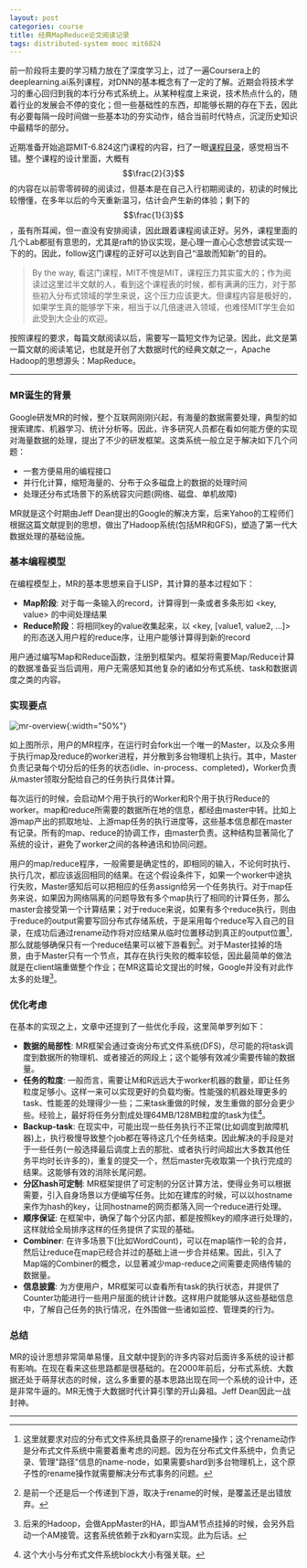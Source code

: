 ```yaml
---
layout: post
categories: course
title: 经典MapReduce论文阅读记录
tags: distributed-system mooc mit6824
---
```


前一阶段将主要的学习精力放在了深度学习上，过了一遍Coursera上的deeplearning.ai系列课程，对DNN的基本概念有了一定的了解。近期会将技术学习的重心回归到我的本行分布式系统上。从某种程度上来说，技术热点什么的，随着行业的发展会不停的变化；但一些基础性的东西，却能够长期的存在下去，因此有必要每隔一段时间做一些基本功的夯实动作，结合当前时代特点，沉淀历史知识中最精华的部分。

近期准备开始追踪MIT-6.824这门课程的内容，扫了一眼[课程目录](https://pdos.csail.mit.edu/6.824/schedule.html)，感觉相当不错。整个课程的设计里面，大概有$$\frac{2}{3}$$的内容在以前零零碎碎的阅读过，但基本是在自己入行初期阅读的，初读的时候比较懵懂，在多年以后的今天重新温习，估计会产生新的体验；剩下的$$\frac{1}{3}$$，虽有所耳闻，但一直没有安排阅读，因此跟着课程阅读正好。另外，课程里面的几个Lab都挺有意思的，尤其是raft的协议实现，是心理一直心心念想尝试实现一下的的。因此，follow这门课程的正好可以达到自己“温故而知新”的目的。

> By the way, 看这门课程，MIT不愧是MIT，课程压力其实蛮大的；作为阅读过这里过半文献的人，看到这个课程表的时候，都有满满的压力，对于那些初入分布式领域的学生来说，这个压力应该更大。但课程内容是极好的，如果学生真的能够学下来，相当于以几倍速进入领域，也难怪MIT学生会如此受到大企业的欢迎。

按照课程的要求，每篇文献阅读以后，需要写一篇短文作为记录。因此，此文是第一篇文献的阅读笔记，也就是开创了大数据时代的经典文献之一，Apache Hadoop的思想源头：MapReduce。

---

### MR诞生的背景

Google研发MR的时候，整个互联网刚刚兴起，有海量的数据需要处理，典型的如搜索建库、机器学习、统计分析等。因此，许多研究人员都在看如何能方便的实现对海量数据的处理，提出了不少的研发框架。这类系统一般立足于解决如下几个问题：
- 一套方便易用的编程接口
- 并行化计算，缩短海量的、分布于众多磁盘上的数据的处理时间
- 处理还分布式场景下的系统容灾问题(网络、磁盘、单机故障)

MR就是这个时期由Jeff Dean提出的Google的解决方案，后来Yahoo的工程师们根据这篇文献提到的思想，做出了Hadoop系统(包括MR和GFS)，塑造了第一代大数据处理的基础设施。

### 基本编程模型

在编程模型上，MR的基本思想来自于LISP，其计算的基本过程如下：
- **Map阶段**: 对于每一条输入的record，计算得到一条或者多条形如 \<key, value\> 的中间处理结果
- **Reduce阶段**：将相同key的value收集起来，以 \<key, \[value1, value2, ...\]\>的形态送入用户程的reduce序，让用户能够计算得到新的record

用户通过编写Map和Reduce函数，注册到框架内。框架将需要Map/Reduce计算的数据准备妥当后调用，用户无需感知其他复杂的诸如分布式系统、task和数据调度之类的内容。

### 实现要点

![mr-overview]({{site.url}}/images/mr-overview.png){:width="50%"}

如上图所示，用户的MR程序，在运行时会fork出一个唯一的Master，以及众多用于执行map及reduce的worker进程，并分散到多台物理机上执行。其中，Master负责记录每个切分后的任务的状态(idle、in-process、completed)，Worker负责从master领取分配给自己的任务执行具体计算。

每次运行的时候，会启动M个用于执行的Worker和R个用于执行Reduce的worker。map和reduce所需要的数据所在地的信息，都经由master中转。比如上游map产出的抓取地址、上游map任务的执行进度等，这些基本信息都在master有记录。所有的map、reduce的协调工作，由master负责。这种结构显著简化了系统的设计，避免了worker之间的各种通讯和协同问题。

用户的map/reduce程序，一般需要是确定性的，即相同的输入，不论何时执行、执行几次，都应该返回相同的结果。在这个假设条件下，如果一个worker中途执行失败，Master感知后可以把相应的任务assign给另一个任务执行。对于map任务来说，如果因为网络隔离的问题导致有多个map执行了相同的计算任务，那么master会接受第一个计算结果；对于reduce来说，如果有多个reduce执行，则由于reduce的output需要写回分布式存储系统，于是采用每个reduce写入自己的目录，在成功后通过rename动作将对应结果从临时位置移动到真正的output位置[^1]，那么就能够确保只有一个reduce结果可以被下游看到[^2]。对于Master挂掉的场景，由于Master只有一个节点，其存在执行失败的概率较低，因此最简单的做法就是在client端重做整个作业；在MR这篇论文提出的时候，Google并没有对此作太多的处理[^3]。


### 优化考虑

在基本的实现之上，文章中还提到了一些优化手段，这里简单罗列如下：
* **数据的局部性**: MR框架会通过查询分布式文件系统(DFS)，尽可能的将task调度到数据所的物理机、或者接近的网段上；这个能够有效减少需要传输的数据量。
* **任务的粒度**: 一般而言，需要让M和R远远大于worker机器的数量，即让任务粒度足够小。这样一来可以实现更好的负载均衡。性能强的机器处理更多的task、性能差的处理得少一些；二来task重做的时候，发生重做的部分会更少些。经验上，最好将任务分割成处理64MB/128MB粒度的task为佳[^4]。
* **Backup-task**: 在现实中，可能出现一些任务执行不正常(比如调度到故障机器)上，执行极慢导致整个job都在等待这几个任务结束。因此解决的手段是对于一些任务(一般选择最后调度上去的那批、或者执行时间超出大多数其他任务平均时长许多的)，重复的提交一个，然后master先收取第一个执行完成的结果。这能够有效的消除长尾问题。
* **分区hash可定制**: MR框架提供了可定制的分区计算方法，使得业务可以根据需要，引入自身场景以方便编写任务。比如在建库的时候，可以以hostname来作为hash的key，让同hostname的网页都落入同一个reduce进行处理。
* **顺序保证**: 在框架中，确保了每个分区内部，都是按照key的顺序进行处理的，这样就给全局排序这样的任务提供了实现的基础。
* **Combiner**: 在许多场景下(比如WordCount)，可以在map端作一轮的合并，然后让reduce在map已经合并过的基础上进一步合并结果。因此，引入了Map端的Combiner的概念，以显著减少map-reduce之间需要走网络传输的数据量。
* **信息披露**: 为方便用户，MR框架可以查看所有task的执行状态，并提供了Counter功能进行一些用户层面的统计计数。这样用户就能够从这些基础信息中，了解自己任务的执行情况，在外围做一些诸如监控、管理类的行为。

### 总结

MR的设计思想非常简单易懂，且文献中提到的许多内容对后面许多系统的设计都有影响。在现在看来这些思路都是很基础的。在2000年前后，分布式系统、大数据还处于萌芽状态的时候，这么多重要的基本思路出现在同一个系统的设计中，还是非常牛逼的。MR无愧于大数据时代计算引擎的开山鼻祖。Jeff Dean因此一战封神。


---

[^1]: 这里就要求对应的分布式文件系统具备原子的rename操作；这个rename动作是分布式文件系统中需要着重考虑的问题。因为在分布式文件系统中，负责记录、管理"路径"信息的name-node，如果需要shard到多台物理机上，这个原子性的rename操作就需要解决分布式事务的问题。

[^2]: 是前一个还是后一个传递到下游，取决于rename的时候，是覆盖还是出错放弃。

[^3]: 后来的Hadoop，会做AppMaster的HA，即当AM节点挂掉的时候，会另外启动一个AM接管。这套系统依赖于zk和yarn实现。此为后话。

[^4]: 这个大小与分布式文件系统block大小有强关联。